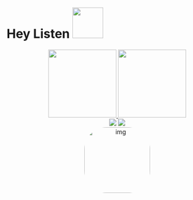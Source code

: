 # Hey Listen <img src="https://media2.giphy.com/media/NS0bXSSo8nIFbDDSb5/200w.webp?cid=ecf05e479w1brqj3pat8fp53c6vjh8erp5w8mrgneswc095c&rid=200w.webp&ct=s" width="70">
<div align="center">  
  <a href="https://github.com/Wellenbao">
    <img height="155em" src="https://github-readme-stats.vercel.app/api?username=Wellenbao&show_icons=true&theme=github_dark&locale=pt-br&include_all_commits=true&count_private=true"/>
  <img height="155em" src="https://github-readme-stats.vercel.app/api/top-langs/?username=Wellenbao&layout=compact&langs_count=7&theme=github_dark&locale=pt-br"/>
  </div>
 
<div align="center">
  <a href = "mailto:wellen.opz@gmail.com"><img src="https://img.shields.io/badge/-Gmail-FF0000?style=for-the-badge&logo=gmail&logoColor=white" target="_blank"></a>
  <a href="https://www.linkedin.com/in/wellen-silva-238003244/" target="_blank"><img src="https://img.shields.io/badge/-LinkedIn-%230077B5?style=for-the-badge&logo=linkedin&logoColor=white" target="_blank"></a>
  <br>
  <img alt="img" height="150" style="border-radius:50px;" src="https://media0.giphy.com/media/ZR9nqLI2ZhUU8/giphy.gif?cid=790b76113c82ac81f453f9576b3bd53c118082fe9acc2de2&rid=giphy.gif&ct=s">
</div>
